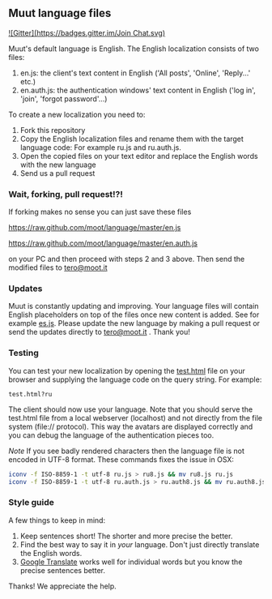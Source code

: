 


## Muut language files
[![Gitter](https://badges.gitter.im/Join Chat.svg)](https://gitter.im/Glovesmore/language?utm_source=badge&utm_medium=badge&utm_campaign=pr-badge&utm_content=badge)

Muut's default language is English. The English localization consists of two files:

1. en.js: the client's text content in English ('All posts', 'Online', 'Reply...' etc.)
2. en.auth.js: the authentication windows' text content in English ('log in', 'join', 'forgot password'...)

To create a new localization you need to:

1. Fork this repository
2. Copy the English localization files and rename them with the target language code: For example ru.js and ru.auth.js.
3. Open the copied files on your text editor and replace the English words with the new language
4. Send us a pull request

### Wait, forking, pull request!?!

If forking makes no sense you can just save these files

https://raw.github.com/moot/language/master/en.js

https://raw.github.com/moot/language/master/en.auth.js

on your PC and then proceed with steps 2 and 3 above. Then send the modified files to tero@moot.it


### Updates

Muut is constantly updating and improving. Your language files will contain English placeholders on top of the files once new content is added. See for example [es.js](es.js#L7). Please update the new language by making a pull request or send the updates directly to tero@moot.it . Thank you!


### Testing

You can test your new localization by opening the [test.html](test.html) file on your browser and supplying the language code on the query string. For example:

`test.html?ru`

The client should now use your language. Note that you should serve the test.html file from a local webserver (localhost) and not directly from the file system (file:// protocol). This way the avatars are displayed correctly and you can debug the language of the authentication pieces too.


*Note* If you see badly rendered characters then the language file is not encoded in UTF-8 format. These commands fixes the issue in OSX:

``` sh
iconv -f ISO-8859-1 -t utf-8 ru.js > ru8.js && mv ru8.js ru.js
iconv -f ISO-8859-1 -t utf-8 ru.auth.js > ru.auth8.js && mv ru.auth8.js ru.auth.js
```

### Style guide

A few things to keep in mind:

1. Keep sentences short! The shorter and more precise the better.
2. Find the best way to say it in *your* language. Don't just directly translate the English words.
3. [Google Translate](http://translate.google.com/) works well for individual words but you know the precise sentences better.

Thanks! We appreciate the help.
